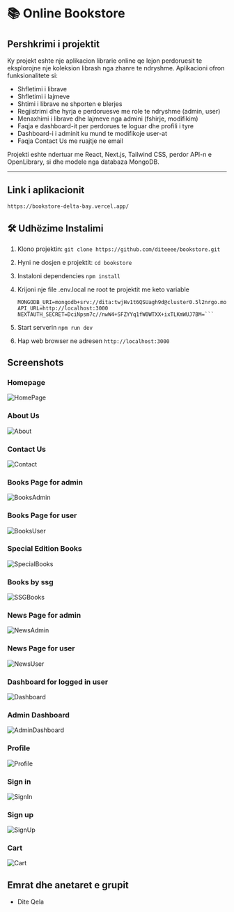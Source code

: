 # 📚 Online Bookstore

## Pershkrimi i projektit
Ky projekt eshte nje aplikacion librarie online qe lejon perdoruesit te eksplorojne nje koleksion librash nga zhanre te ndryshme. Aplikacioni ofron funksionalitete si:

- Shfletimi i librave
- Shfletimi i lajmeve
- Shtimi i librave ne shporten e blerjes
- Regjistrimi dhe hyrja e perdoruesve me role te ndryshme (admin, user)
- Menaxhimi i librave dhe lajmeve nga admini (fshirje, modifikim)
- Faqja e dashboard-it per perdorues te loguar dhe profili i tyre
- Dashboard-i i adminit ku mund te modifikoje user-at
- Faqja Contact Us me ruajtje ne email

Projekti eshte ndertuar me React, Next.js, Tailwind CSS, perdor API-n e OpenLibrary, si dhe modele nga databaza MongoDB.

---

## Link i aplikacionit
   ```https://bookstore-delta-bay.vercel.app/```

## 🛠 Udhëzime Instalimi

1. Klono projektin:
   ```git clone https://github.com/diteeee/bookstore.git```
   
2. Hyni ne dosjen e projektit:
   ```cd bookstore```

3. Instaloni dependencies
   ```npm install```

4. Krijoni nje file .env.local ne root te projektit me keto variable
   ```
   MONGODB_URI=mongodb+srv://dita:twjHv1t6QSUagh9d@cluster0.5l2nrgo.mongodb.net
   API_URL=http://localhost:3000
   NEXTAUTH_SECRET=DciNpsm7c//nwW4+SFZYYq1fW0WTXX+ixTLKmWUJ7BM=```

5. Start serverin
   ```npm run dev```

6. Hap web browser ne adresen
   ```http://localhost:3000```


## Screenshots

### Homepage

![HomePage](./screenshots/home.png)

### About Us

![About](./screenshots/about.png)

### Contact Us

![Contact](./screenshots/contact.png)

### Books Page for admin

![BooksAdmin](./screenshots/books-admin.png)

### Books Page for user

![BooksUser](./screenshots/books-user.png)

### Special Edition Books

![SpecialBooks](./screenshots/special.png)

### Books by ssg

![SSGBooks](./screenshots/ssgBook.png)

### News Page for admin

![NewsAdmin](./screenshots/news-admin.png)

### News Page for user

![NewsUser](./screenshots/news-user.png)

### Dashboard for logged in user

![Dashboard](./screenshots/dashboard.png)

### Admin Dashboard

![AdminDashboard](./screenshots/admin-dashboard.png)

### Profile

![Profile](./screenshots/profile.png)

### Sign in

![SignIn](./screenshots/signin.png)

### Sign up

![SignUp](./screenshots/signup.png)

### Cart

![Cart](./screenshots/cart.png)


## Emrat dhe anetaret e grupit
- Dite Qela
